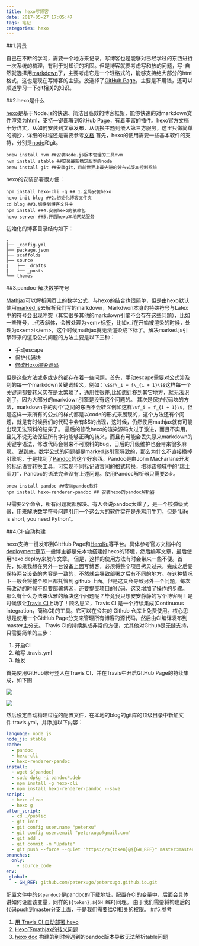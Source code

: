 ```yaml
---
title: hexo写博客
date: 2017-05-27 17:05:47
tags: 笔记
categories: hexo
---
```

##1.背景

自己在不断的学习，需要一个地方来记录，写博客也是能够对已经学过的东西进行一次系统的梳理，有利于对知识的巩固。但是博客就要考虑写和放的问题，写-自然就选择用[markdown](http://wowubuntu.com/markdown/)了，主要考虑它是一个轻格式的，能够支持绝大部分的html格式，这也是现在写博客的主流。放选择了[GitHub Page](https://pages.github.com/)，主要是不用钱，还可以顺道学习一下git相关的知识。

##2.hexo是什么

[hexo](https://github.com/hexojs/hexo/stargazers)是基于Node.js的快速、简洁且高效的博客框架，能够快速的对markdown文件渲染为html，支持一键部署到GitHub Page，有着丰富的插件。hexo官方文档十分详实，从如何安装到文章发布，从切换主题到嵌入第三方服务，这里只做简单的摘抄，详细的过程还是需要参考[文档](https://hexo.io/zh-cn/docs/)
首先，hexo的使用需要一些基本软件的支持，分别是[node](https://github.com/nodejs/node)和git。
```shell
brew install nvm ##安装Node.js版本管理的工具nvm
nvm install stable ##安装最新稳定版本的node
brew install git ##安装git，目前世界上最先进的分布式版本控制系统
```
hexo的安装部署很方便：
```shell
npm install hexo-cli -g ## 1.全局安装hexo
hexo init blog ##2.初始化博客文件夹
cd blog ##3.切换到博客文件夹
npm install ##4.安装hexo的依赖包
hexo server ##5.开启hexo本地网站服务
```

初始化的博客目录结构如下：

```shell
.
├── _config.yml
├── package.json
├── scaffolds
├── source
|   ├── _drafts
|   └── _posts
└── themes
```

##3.pandoc-解决数学符号

[Mathjax](https://www.mathjax.org/)可以解析网页上的数学公式，与hexo的结合也很简单，但是由hexo默认使用[marked.js](https://github.com/chjj/marked)去解析我们写的markdown，Markdwon本身的特殊符号与Latex中的符号会出现冲突（其实很多其他的markdown引擎不会存在这些问题），比如一些符号，\_代表斜体，会被处理为\<em\>标签，比如x\_i在开始被渲染的时候，处理为x\<em\>i\</em\>，这个时候mathjax就无法渲染成下标了。解决marked.js引擎带来的渲染公式问题的方法主要是以下三种：
- 手动escape
- [保护代码块](https://liam0205.me/2015/09/09/fix-conflict-between-mathjax-and-markdown/)
- [修改Hexo渲染源码](http://blog.csdn.net/emptyset110/article/details/50123231)

但是这些方法或多或少的都存在着一些问题，首先，手动escape需要对公式涉及到的每一个markdown关键词转义，例如：`\$$f\_i = f\_{i + 1}\$$`这样每一个关键词都要转义实在是太繁琐了，通用性很差,比如想迁移到其它地方，就无法识别了，因为大部分的markdown引擎是没有这个问题的。
其次是保护代码块的方法，markdown中的两个\`之间的东西不会转义例如这样`\$f_i = f_{i + 1}\$`，但是这样一来所有的公式的样式都是以code的形式来展现的，这个方法还有个问题，就是有时候我们的代码中会有$$的出现，这时候，仍然使用mathjax就有可能出现无法预料的结果了。
最后的修改hexo的渲染源码太过于激进，而且不实用，且先不说无法保证所有字符能够正确的转义，而且有可能会丢失原来markdown的关键字语法，修改代码会带来不可预料的bug，日后的升级维护也会带来很多麻烦。
说到底，数学公式的问题都是marked.js引擎导致的，那么为什么不直接换掉引擎呢，于是找到了[Pandoc](http://pandoc.org/)的这个好东西。Pandoc是由John MacFarlane开发的标记语言转换工具，可实现不同标记语言间的格式转换，堪称该领域中的“瑞士军刀”，Pandoc的语法完全没有上述问题。使用Pandoc解析器只需要2步。
```shell
brew install pandoc ##安装pandoc软件
npm install hexo-renderer-pandoc ## 安装hexo的pandoc解析器
```
只需要2个命令，所有问题就都解决。有人会说pandoc太重了，是一个核弹级武器，用来解决数学符号问题引用一个这么大的软件实在是杀鸡用牛刀，但是“Life is short, you need Python”。

##4.CI-自动构建

hexo支持一键发布到GItHub Page和[HeroKu](https://www.heroku.com/)等平台。具体参考官方文档中的[deployment章节](https://hexo.io/docs/deployment.html)一般博主都是先本地搭建好hexo的环境，然后编写文章，最后使用hexo deploy来发布文章。
但是，这样的使用方法有时会带来一些不便。首先，如果我想在另外一台设备上面写博客，必须将整个项目拷贝过来，完成之后要保持两台设备的内容是一致的，不然就会导致部署之后有不同的地方。在这种情况下一般会将整个项目都托管到 github 上面。但是这又会导致另外一个问题，每次有改动的时候不但要部署博客，还要提交项目的代码，这又增加了操作的步骤。
那么有什么办法来优雅的解决这个问题呢？毕竟我只想安安静静的写个博客啊！是时候该让[Travis CI](https://travis-ci.org/)上场了！顾名思义，Travis CI 是一个持续集成(Continuous integration，简称CI)的工具。它可以在公共的 Github 仓库上免费使用。核心思想是使用一个GitHub Page分支来管理所有博客的源代码，然后由CI编译发布到master主分支。
Travis CI的持续集成非常的方便，尤其他对Github是无缝支持，只需要简单的三步：
1. 开启CI
2. 编写 .travis.yml
3. 触发

首先使用GitHub账号登入在Travis CI，并在Travis中开启GItHub Page的持续集成，如下图

![](./_image/2017-05-30-11-38-30.jpg)

![](./_image/2017-05-30-11-30-06.jpg)

然后设定自动构建过程的配置文件，在本地的blog的git库的顶级目录中新加文件.travis.yml，并添加以下内容：
```yml
language: node_js
node_js: stable
cache: 
  - pandoc
  - hexo-cli
  - hexo-renderer-pandoc
install:
  - wget ${pandoc}
  - sudo dpkg -i pandoc*.deb
  - npm install -g hexo-cli
  - npm install hexo-renderer-pandoc --save
script:
  - hexo clean
  - hexo g
after_script:
  - cd ./public
  - git init
  - git config user.name "peterxu"
  - git config user.email "peterxugo@gmail.com"
  - git add .
  - git commit -m "Update"
  - git push --force --quiet "https://${token}@${GH_REF}" master:master
branches:
  only:
    - source_code
env:
 global:
   - GH_REF: github.com/peterxugo/peterxugo.github.io.git
```
配置文件中的`${pandoc}`是pandoc的下载地址，配置在CI的变量中，后面会具体讲如何设置该变量，同样的`${token},${GH_REF}`同理。
由于我们需要将构建后的代码push到master分支上面，于是我们需要给CI相关的权限。
##5.参考
1. [用 Travis CI 自动部署 hexo](https://segmentfault.com/a/1190000004667156)
2. [Hexo下mathjax的转义问题](http://shomy.top/2016/10/22/hexo-markdown-mathjax/)
3. [hexo doc](https://hexo.io/docs/)
构建的到时候遇到的pandoc版本导致无法解析table问题